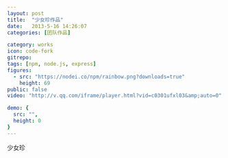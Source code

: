 ```yaml
---
layout: post
title:  "少女珍作品"
date:   2013-5-16 14:26:07
categories: [团队作品]

category: works
icon: code-fork
gitrepo: 
tags: [npm, node.js, express]
figures:
  - src: "https://nodei.co/npm/rainbow.png?downloads=true"
    height: 69
public: false
video: "http://v.qq.com/iframe/player.html?vid=c0301ufxl03&amp;auto=0"

demo: {
  src: "",
  height: 0
}
---
```

少女珍
<tcvideo src="http://v.qq.com/iframe/player.html?vid=c0301ufxl03&amp;auto=0"/>